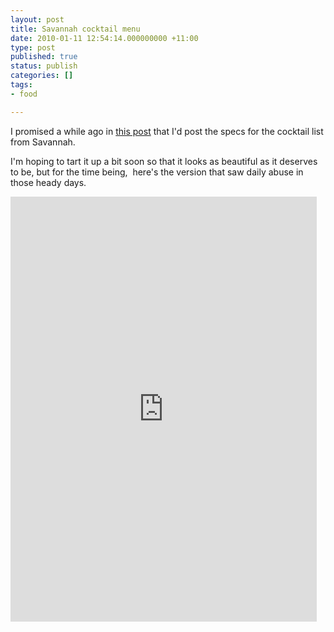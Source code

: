 ```yaml
---
layout: post
title: Savannah cocktail menu
date: 2010-01-11 12:54:14.000000000 +11:00
type: post
published: true
status: publish
categories: []
tags:
- food

---
```

<p>I promised a while ago in <a href="http://www.notionparallax.co.uk/wordpress/index.php/2008/08/the-old-me/">this post</a> that I'd post the specs for the cocktail list from Savannah.</p>
<p>I'm hoping to tart it up a bit soon so that it looks as beautiful as it deserves to be, but for the time being,  here's the version that saw daily abuse in those heady days.</p>
<p><iframe src="http://docs.google.com/viewer?url=http%3A%2F%2Fwww.notionparallax.co.uk%2Fblog%2Fwp-content%2Fuploads%2F2010%2F01%2FSavannah-specs.pdf&embedded=true" width="490" height="680" style="border: none;">
There really should be an iframe here :(
</iframe></p>
